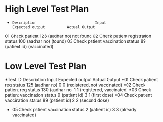 # High Level Test Plan
* 	  Description	                        Input	                Expected output	         Actual Output
01   Check patient                         123 (aadhar no)	                                 not found
02	Check patient registration status	   100 (aadhar no)	                                  (found)
03	Check patient vaccination status	   89 (patient id)	                                (vaccinated)


# Low Level Test Plan
*Test ID	Description	                       Input	            Expected output 	       Actual Output
*01	Check patient reg  status	        125 (aadhar no)	            0	                0 (registered, not vaccinated)
*02	Check patient reg status	        130 (aadhar no)	            1	                 1 (registered, vaccinated)
*03	Check patient vaccination  status	9 (patient id)	            3                           1 (first dose)
*04	Check patient vaccination status	89 (patient id)	            2	                        2 (second dose)
* 05	Check patient vaccination status	2 (patient id)	            3	                   3 (already vaccinated)
